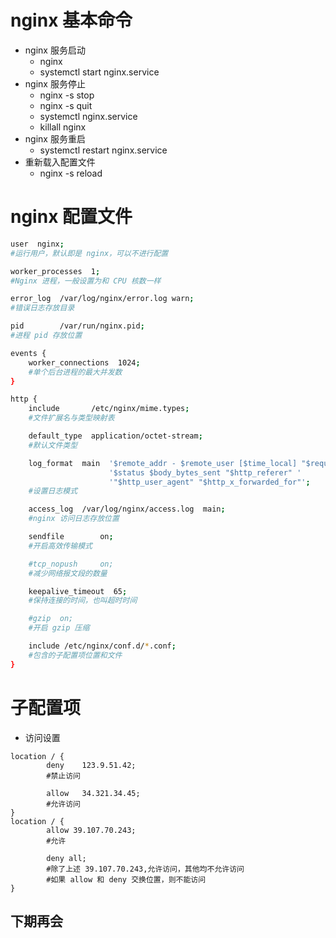 # nginx 基本命令

- nginx 服务启动
  - nginx
  - systemctl start nginx.service
- nginx 服务停止
  - nginx -s stop
  - nginx -s quit
  - systemctl nginx.service
  - killall nginx
- nginx 服务重启
  - systemctl restart nginx.service
- 重新载入配置文件
  - nginx -s reload

# nginx 配置文件

```bash
user  nginx;
#运行用户，默认即是 nginx，可以不进行配置

worker_processes  1;
#Nginx 进程，一般设置为和 CPU 核数一样

error_log  /var/log/nginx/error.log warn;
#错误日志存放目录

pid        /var/run/nginx.pid;
#进程 pid 存放位置

events {
    worker_connections  1024;
    #单个后台进程的最大并发数
}

http {
    include       /etc/nginx/mime.types;
    #文件扩展名与类型映射表

    default_type  application/octet-stream;
    #默认文件类型

    log_format  main  '$remote_addr - $remote_user [$time_local] "$request" '
                      '$status $body_bytes_sent "$http_referer" '
                      '"$http_user_agent" "$http_x_forwarded_for"';
    #设置日志模式

    access_log  /var/log/nginx/access.log  main;
    #nginx 访问日志存放位置

    sendfile        on;
    #开启高效传输模式

    #tcp_nopush     on;
    #减少网络报文段的数量

    keepalive_timeout  65;
    #保持连接的时间，也叫超时时间

    #gzip  on;
    #开启 gzip 压缩

    include /etc/nginx/conf.d/*.conf;
    #包含的子配置项位置和文件
}
```
# 子配置项

- 访问设置
```
location / {
        deny    123.9.51.42;
        #禁止访问

        allow   34.321.34.45;
        #允许访问
}
location / {
        allow 39.107.70.243;
        #允许

        deny all;
        #除了上述 39.107.70.243,允许访问，其他均不允许访问
        #如果 allow 和 deny 交换位置，则不能访问
}
```

## 下期再会

